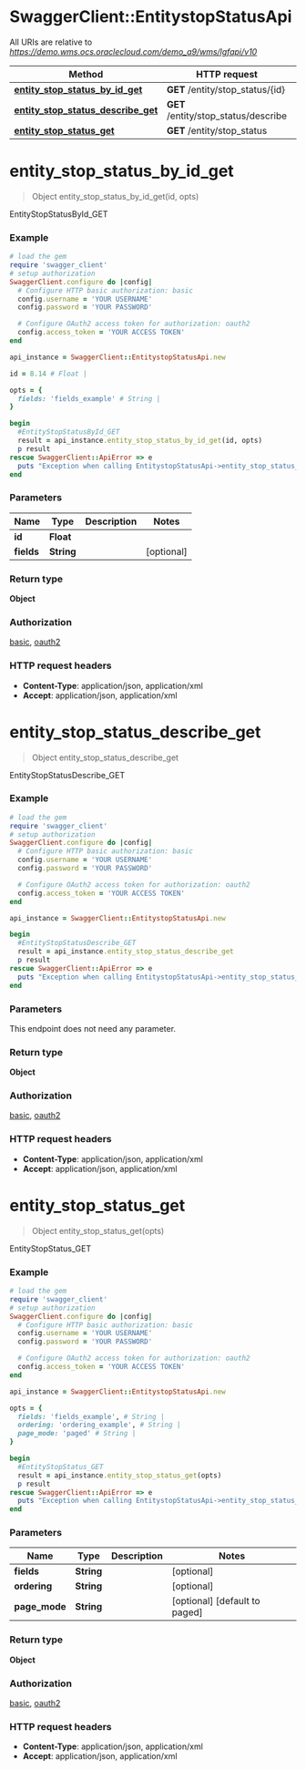 # SwaggerClient::EntitystopStatusApi

All URIs are relative to *https://demo.wms.ocs.oraclecloud.com/demo_a9/wms/lgfapi/v10*

Method | HTTP request | Description
------------- | ------------- | -------------
[**entity_stop_status_by_id_get**](EntitystopStatusApi.md#entity_stop_status_by_id_get) | **GET** /entity/stop_status/{id} | EntityStopStatusById_GET
[**entity_stop_status_describe_get**](EntitystopStatusApi.md#entity_stop_status_describe_get) | **GET** /entity/stop_status/describe | EntityStopStatusDescribe_GET
[**entity_stop_status_get**](EntitystopStatusApi.md#entity_stop_status_get) | **GET** /entity/stop_status | EntityStopStatus_GET


# **entity_stop_status_by_id_get**
> Object entity_stop_status_by_id_get(id, opts)

EntityStopStatusById_GET



### Example
```ruby
# load the gem
require 'swagger_client'
# setup authorization
SwaggerClient.configure do |config|
  # Configure HTTP basic authorization: basic
  config.username = 'YOUR USERNAME'
  config.password = 'YOUR PASSWORD'

  # Configure OAuth2 access token for authorization: oauth2
  config.access_token = 'YOUR ACCESS TOKEN'
end

api_instance = SwaggerClient::EntitystopStatusApi.new

id = 8.14 # Float | 

opts = { 
  fields: 'fields_example' # String | 
}

begin
  #EntityStopStatusById_GET
  result = api_instance.entity_stop_status_by_id_get(id, opts)
  p result
rescue SwaggerClient::ApiError => e
  puts "Exception when calling EntitystopStatusApi->entity_stop_status_by_id_get: #{e}"
end
```

### Parameters

Name | Type | Description  | Notes
------------- | ------------- | ------------- | -------------
 **id** | **Float**|  | 
 **fields** | **String**|  | [optional] 

### Return type

**Object**

### Authorization

[basic](../README.md#basic), [oauth2](../README.md#oauth2)

### HTTP request headers

 - **Content-Type**: application/json, application/xml
 - **Accept**: application/json, application/xml



# **entity_stop_status_describe_get**
> Object entity_stop_status_describe_get

EntityStopStatusDescribe_GET



### Example
```ruby
# load the gem
require 'swagger_client'
# setup authorization
SwaggerClient.configure do |config|
  # Configure HTTP basic authorization: basic
  config.username = 'YOUR USERNAME'
  config.password = 'YOUR PASSWORD'

  # Configure OAuth2 access token for authorization: oauth2
  config.access_token = 'YOUR ACCESS TOKEN'
end

api_instance = SwaggerClient::EntitystopStatusApi.new

begin
  #EntityStopStatusDescribe_GET
  result = api_instance.entity_stop_status_describe_get
  p result
rescue SwaggerClient::ApiError => e
  puts "Exception when calling EntitystopStatusApi->entity_stop_status_describe_get: #{e}"
end
```

### Parameters
This endpoint does not need any parameter.

### Return type

**Object**

### Authorization

[basic](../README.md#basic), [oauth2](../README.md#oauth2)

### HTTP request headers

 - **Content-Type**: application/json, application/xml
 - **Accept**: application/json, application/xml



# **entity_stop_status_get**
> Object entity_stop_status_get(opts)

EntityStopStatus_GET



### Example
```ruby
# load the gem
require 'swagger_client'
# setup authorization
SwaggerClient.configure do |config|
  # Configure HTTP basic authorization: basic
  config.username = 'YOUR USERNAME'
  config.password = 'YOUR PASSWORD'

  # Configure OAuth2 access token for authorization: oauth2
  config.access_token = 'YOUR ACCESS TOKEN'
end

api_instance = SwaggerClient::EntitystopStatusApi.new

opts = { 
  fields: 'fields_example', # String | 
  ordering: 'ordering_example', # String | 
  page_mode: 'paged' # String | 
}

begin
  #EntityStopStatus_GET
  result = api_instance.entity_stop_status_get(opts)
  p result
rescue SwaggerClient::ApiError => e
  puts "Exception when calling EntitystopStatusApi->entity_stop_status_get: #{e}"
end
```

### Parameters

Name | Type | Description  | Notes
------------- | ------------- | ------------- | -------------
 **fields** | **String**|  | [optional] 
 **ordering** | **String**|  | [optional] 
 **page_mode** | **String**|  | [optional] [default to paged]

### Return type

**Object**

### Authorization

[basic](../README.md#basic), [oauth2](../README.md#oauth2)

### HTTP request headers

 - **Content-Type**: application/json, application/xml
 - **Accept**: application/json, application/xml




